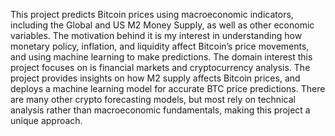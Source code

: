 This project predicts Bitcoin prices using macroeconomic indicators, including the Global and US M2 Money Supply, as well as other economic variables. The motivation behind it is my interest in understanding how monetary policy, inflation, and liquidity affect Bitcoin’s price movements, and using machine learning to make predictions. The domain interest this project focuses on is financial markets and cryptocurrency analysis. The project provides insights on how M2 supply affects Bitcoin prices, and deploys a machine learning model for accurate BTC price predictions. There are many other crypto forecasting models, but most rely on technical analysis rather than macroeconomic fundamentals, making this project a unique approach. 
